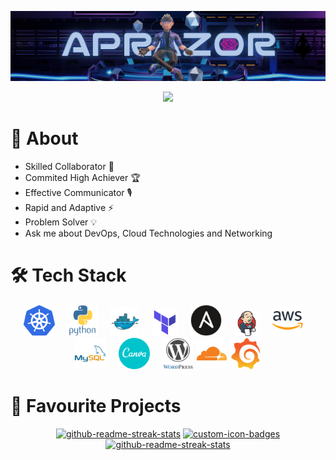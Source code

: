 ![heading](header_3.png)



<p align="center">
  <!-- Typing SVG by DenverCoder1 - https://github.com/DenverCoder1/readme-typing-svg -->
  <a href="https://github.com/DenverCoder1/readme-typing-svg">
    <img src="https://readme-typing-svg.demolab.com?font=Fira+Code&pause=1000&color=F7AD33&random=false&width=435&lines=I+talk+about+DevOps%2C+Cloud+%26+Network;Always+Learning+New+Things!&font=Fira%20Code&center=true&width=440&height=45&color=f75c7e&vCenter=true&pause=1000&size=22" /></a>
</p>

# 🚀 About

- Skilled Collaborator 🤝
- Commited High Achiever 🏆
- Effective Communicator 🎙
- Rapid and Adaptive ⚡️
- Problem Solver 💡
- Ask me about DevOps, Cloud Technologies and Networking


# 🛠 Tech Stack

<div align="center"> 
  <img src="https://github.com/devicons/devicon/blob/master/icons/kubernetes/kubernetes-original.svg" width="50" height="50"/>
  &nbsp;&nbsp;&nbsp;
<img src="https://github.com/devicons/devicon/blob/master/icons/python/python-original-wordmark.svg" width="50" height="50"/>
  &nbsp;&nbsp;&nbsp;
<img src="https://github.com/devicons/devicon/blob/master/icons/docker/docker-original.svg" title="Docker" alt="Docker"  height="46"/>
  &nbsp;&nbsp;&nbsp;
<img src="https://github.com/devicons/devicon/blob/master/icons/terraform/terraform-original.svg"  width="43" height="43"/>
  &nbsp;&nbsp;&nbsp;
<img src="https://github.com/devicons/devicon/blob/master/icons/ansible/ansible-original.svg"  width="50" height="50"/>
  &nbsp;&nbsp;&nbsp;
<img src="https://github.com/devicons/devicon/blob/master/icons/jenkins/jenkins-original.svg" height="40"/>
  &nbsp;&nbsp;&nbsp;
<img src="https://github.com/devicons/devicon/blob/master/icons/amazonwebservices/amazonwebservices-original-wordmark.svg" title="Git"  width="50" height="50"/> 
  &nbsp;&nbsp;&nbsp;
<img src="https://github.com/devicons/devicon/blob/master/icons/mysql/mysql-original-wordmark.svg"  height="50"/>
  &nbsp;&nbsp;&nbsp;
<img src="https://github.com/devicons/devicon/blob/master/icons/canva/canva-original.svg"  width="50" height="50"/>
  &nbsp;&nbsp;&nbsp;
 <img src="https://github.com/devicons/devicon/blob/master/icons/wordpress/wordpress-original.svg" width="50" height="50" />
 <img src="https://github.com/devicons/devicon/blob/master/icons/cloudflare/cloudflare-original.svg" width="50" height="50" />
 <img src="https://github.com/devicons/devicon/blob/master/icons/grafana/grafana-original.svg" width="50" height="50" />

</div>


# 🌟 Favourite Projects


<p align="center">
    <a href="https://github.com/Aprazor/My-Notes-Collection"><img width="278" src="https://denvercoder1-github-readme-stats.vercel.app/api/pin/?username=Aprazor&repo=My-Notes-Collection&theme=react&bg_color=1F222E&title_color=F85D7F&hide_border=true&icon_color=F8D866&show_icons=false" alt="github-readme-streak-stats"></a>
    <a href="Ansible-Network-Automation-Scripts"><img width="278" src="https://denvercoder1-github-readme-stats.vercel.app/api/pin?username=Aprazor&repo=Ansible-Network-Automation-Scripts&theme=react&bg_color=1F222E&title_color=F85D7F&hide_border=true&icon_color=F8D866&show_icons=false" alt="custom-icon-badges"></a>
    <a href="https://github.com/Aprazor/DevOps-Project"><img width="278" src="https://denvercoder1-github-readme-stats.vercel.app/api/pin/?username=Aprazor&repo=DevOps-Project&theme=react&bg_color=1F222E&title_color=F85D7F&hide_border=true&icon_color=F8D866&show_icons=false" alt="github-readme-streak-stats"></a>

</p>


